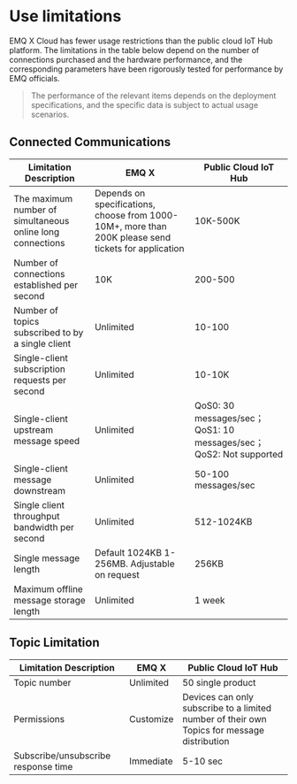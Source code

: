 # Use limitations

EMQ X Cloud has fewer usage restrictions than the public cloud IoT Hub platform. The limitations in the table below depend on the number of connections purchased and the hardware performance, and the corresponding parameters have been rigorously tested for performance by EMQ officials.

> The performance of the relevant items depends on the deployment specifications, and the specific data is subject to actual usage scenarios.

## Connected Communications

| **Limitation Description**         | **EMQ X**                                             | **Public Cloud IoT Hub**                     |
| -------------------- | ----------------------------------------------------- | -------------------------------------- |
| The maximum number of simultaneous online long connections  | Depends on specifications, choose from 1000-10M+, more than 200K please send tickets for application| 10K-500K                                 |
| Number of connections established per second     | 10K                                                   | 200-500                                |
| Number of topics subscribed to by a single client   | Unlimited                                                  | 10-100                                 |
| Single-client subscription requests per second  | Unlimited                                                  | 10-10K                                  |
| Single-client upstream message speed | Unlimited                                                  | QoS0: 30 messages/sec；QoS1: 10 messages/sec；QoS2: Not supported |
| Single-client message downstream     | Unlimited                                                  | 50-100 messages/sec                          |
| Single client throughput bandwidth per second | Unlimited                                                  | 512-1024KB                             |
| Single message length         | Default 1024KB 1-256MB. Adjustable on request                      | 256KB                                  |
| Maximum offline message storage length| Unlimited                                              | 1 week

## Topic Limitation

| **Limitation Description**              | **EMQ X**          | **Public Cloud IoT Hub**                              |
| ------------------------- | ------------------ | ----------------------------------------------- |
| Topic number               | Unlimited              | 50 single product                                     |
| Permissions                      | Customize | Devices can only subscribe to a limited number of their own Topics for message distribution |
| Subscribe/unsubscribe response time | Immediate             | 5-10 sec                                          |

